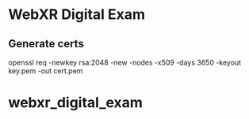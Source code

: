 # WebXR Digital Exam

## Generate certs
openssl req -newkey rsa:2048 -new -nodes -x509 -days 3650 -keyout key.pem -out cert.pem
# webxr_digital_exam
